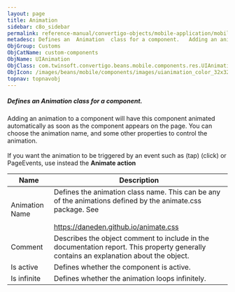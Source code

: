 ```yaml
---
layout: page
title: Animation
sidebar: c8o_sidebar
permalink: reference-manual/convertigo-objects/mobile-application/mobile-components/custom-components/animation/
metadesc: Defines an  Animation  class for a component.   Adding an animation to a component will have this component animated automatically as soon as the comp
ObjGroup: Customs
ObjCatName: custom-components
ObjName: UIAnimation
ObjClass: com.twinsoft.convertigo.beans.mobile.components.res.UIAnimation
ObjIcon: /images/beans/mobile/components/images/uianimation_color_32x32.png
topnav: topnavobj
---
```

##### Defines an <i>Animation</i> class for a component. <br/>

 Adding an animation to a component will have this component animated automatically as soon as the component appears on the page. You can choose the animation name, and some other properties to control the animation.<br /><br />If you want the animation to be triggered by an event such as (tap) (click) or PageEvents, use instead the <b>Animate action</b>   

Name | Description 
--- | ---
Animation Name | Defines the animation class name.  This can be any of the animations defined by the animate.css package. See <br /><br /><a href="https://daneden.github.io/animate.css/">https://daneden.github.io/animate.css</a>
Comment | Describes the object comment to include in the documentation report.  This property generally contains an explanation about the object. 
Is active | Defines whether the component is active. 
Is infinite | Defines whether the animation loops infinitely. 

